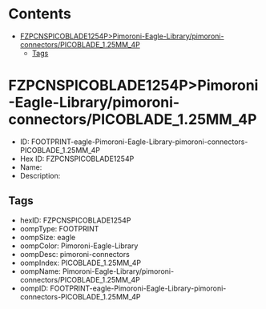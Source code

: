 



Contents
========

* [FZPCNSPICOBLADE1254P>Pimoroni-Eagle-Library/pimoroni-connectors/PICOBLADE_1.25MM_4P](#fzpcnspicoblade1254ppimoroni-eagle-librarypimoroni-connectorspicoblade_125mm_4p)
	* [Tags](#tags)

# FZPCNSPICOBLADE1254P>Pimoroni-Eagle-Library/pimoroni-connectors/PICOBLADE_1.25MM_4P

- ID: FOOTPRINT-eagle-Pimoroni-Eagle-Library-pimoroni-connectors-PICOBLADE_1.25MM_4P
- Hex ID: FZPCNSPICOBLADE1254P
- Name: 
- Description: 

## Tags

- hexID: FZPCNSPICOBLADE1254P
- oompType: FOOTPRINT
- oompSize: eagle
- oompColor: Pimoroni-Eagle-Library
- oompDesc: pimoroni-connectors
- oompIndex: PICOBLADE_1.25MM_4P
- oompName: Pimoroni-Eagle-Library/pimoroni-connectors/PICOBLADE_1.25MM_4P
- oompID: FOOTPRINT-eagle-Pimoroni-Eagle-Library-pimoroni-connectors-PICOBLADE_1.25MM_4P
